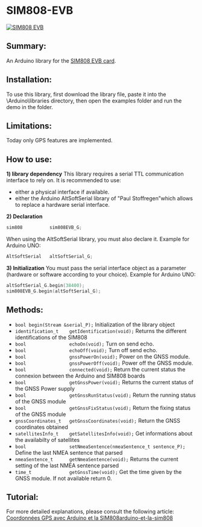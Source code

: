 <h1> SIM808-EVB </h1>

[![SIM808 EVB](https://tropratik.fr/wp-content/uploads/2023/06/Face_Antenne2.png "SIM808 EVB")](https://tropratik.fr/wp-content/uploads/2023/06/Face_Antenne2.png "SIM808 EVB")

<h2> Summary: </h2>

An Arduino library for the [SIM808 EVB card](https://tropratik.fr/produit/kit-de-developpement-sim808-evb-v3-2-gsm-gprs-gps "SIM808 EVB card").

<h2> Installation: </h2>
To use this library, first download the library file, paste it into the \Arduino\libraries directory, then open the examples folder and run the demo in the folder.

<h2> Limitations: </h2>
Today only GPS features are implemented.

<h2> How to use: </h2>

**1) library dependency**
This library requires a serial TTL communication interface to rely on. It is recommended to use:
- either a physical interface if available.
- either the Arduino AltSoftSerial library of "Paul Stoffregen”which allows to replace a hardware serial interface.

**2) Declaration**

```cpp
sim808          sim808EVB_G;

```
When using the AltSoftSerial library, you must also declare it.
Example for Arduino UNO:
```cpp
AltSoftSerial   altSoftSerial_G;
```
**3) Initialization**
You must pass the serial interface object as a parameter (hardware or software according to your choice).
Example for Arduino UNO:
```cpp
altSoftSerial_G.begin(38400);
sim808EVB_G.begin(altSoftSerial_G);
```

<h2>Methods: </h2>

- `bool begin(Stream &serial_P);`  	Initialization of the library object
- `identification_t    getIdentification(void);`	Returns the different identifications of the SIM808
- `bool                echoOn(void);`	Turn on send echo.
- `bool                echoOff(void);`	Turn off send echo.
- `bool                gnssPowerOn(void);`	Power on the GNSS module.
- `bool                gnssPowerOff(void);`	Power off the GNSS module.
- `bool                connected(void);` 	Return the current status the connexion between the Arduino and SIM808 boards
- `bool                getGnssPower(void);`	Returns the current status of the GNSS Power supply
- `bool                getGnssRunStatus(void);`	Return the running status of the GNSS module
- `bool                getGnssFixStatus(void);`	Return the fixing status of the GNSS module
- `gnssCoordinates_t   getGnssCoordinates(void);`	Return the GNSS coordinates obtained
- `satellitesInfo_t    getSatellitesInfo(void);`	Get informations about the availabilty of satellites
- `bool                setNmeaSentence(nmeaSentence_t sentence_P);`	Define the last NMEA sentence that parsed
- `nmeaSentence_t      getNmeaSentence(void);`	Returns the current setting of the last NMEA sentence parsed
- `time_t              getGnssTime(void);`	Get the time given by the GNSS module. If not available return 0.

<h2>Tutorial: </h2>

For more detailed explanations, please consult the following article: [Coordonnées GPS avec Arduino et la SIM808arduino-et-la-sim808](https://tropratik.fr/coordonnees-gps-avec-arduino-et-la-sim808 "Coordonnées GPS avec Arduino et la SIM808arduino-et-la-sim808")
